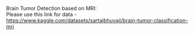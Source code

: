Brain Tumor Detection based on MRI:</br>
Please use this link for data - https://www.kaggle.com/datasets/sartajbhuvaji/brain-tumor-classification-mri

